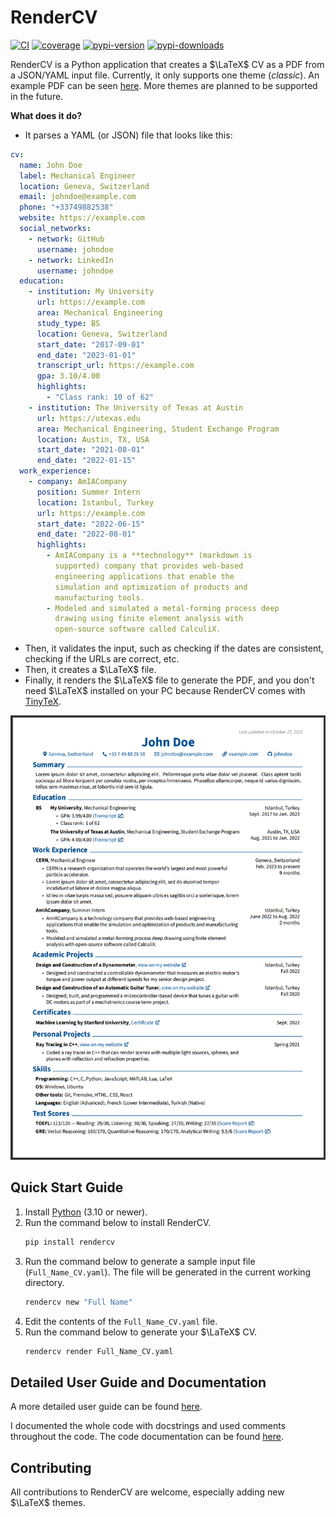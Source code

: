 # RenderCV
[![CI](https://github.com/sinaatalay/rendercv/actions/workflows/ci.yaml/badge.svg?branch=main)](https://github.com/sinaatalay/rendercv/actions/workflows/ci.yaml)
[![coverage](https://coverage-badge.samuelcolvin.workers.dev/sinaatalay/rendercv.svg)](https://coverage-badge.samuelcolvin.workers.dev/redirect/sinaatalay/rendercv)
[![pypi-version](https://img.shields.io/pypi/v/rendercv?label=PyPI%20version&color=rgb(0%2C79%2C144))](https://pypi.python.org/pypi/rendercv)
[![pypi-downloads](https://img.shields.io/pepy/dt/rendercv?label=PyPI%20downloads&color=rgb(0%2C%2079%2C%20144))](https://pypi.python.org/pypi/rendercv)


RenderCV is a Python application that creates a $\LaTeX$ CV as a PDF from a JSON/YAML input file. Currently, it only supports one theme (*classic*). An example PDF can be seen [here](https://github.com/sinaatalay/rendercv/blob/main/John_Doe_CV.pdf?raw=true). More themes are planned to be supported in the future.

**What does it do?**

- It parses a YAML (or JSON) file that looks like this:
```yaml
cv:
  name: John Doe
  label: Mechanical Engineer
  location: Geneva, Switzerland
  email: johndoe@example.com
  phone: "+33749882538"
  website: https://example.com
  social_networks:
    - network: GitHub
      username: johndoe
    - network: LinkedIn
      username: johndoe
  education:
    - institution: My University
      url: https://example.com
      area: Mechanical Engineering
      study_type: BS
      location: Geneva, Switzerland
      start_date: "2017-09-01"
      end_date: "2023-01-01"
      transcript_url: https://example.com
      gpa: 3.10/4.00
      highlights:
        - "Class rank: 10 of 62"
    - institution: The University of Texas at Austin
      url: https://utexas.edu
      area: Mechanical Engineering, Student Exchange Program
      location: Austin, TX, USA
      start_date: "2021-08-01"
      end_date: "2022-01-15"
  work_experience:
    - company: AmIACompany
      position: Summer Intern
      location: Istanbul, Turkey
      url: https://example.com
      start_date: "2022-06-15"
      end_date: "2022-08-01"
      highlights:
        - AmIACompany is a **technology** (markdown is
          supported) company that provides web-based
          engineering applications that enable the
          simulation and optimization of products and
          manufacturing tools.
        - Modeled and simulated a metal-forming process deep
          drawing using finite element analysis with
          open-source software called CalculiX.
```
- Then, it validates the input, such as checking if the dates are consistent, checking if the URLs are correct, etc.
- Then, it creates a $\LaTeX$ file.
- Finally, it renders the $\LaTeX$ file to generate the PDF, and you don't need $\LaTeX$ installed on your PC because RenderCV comes with [TinyTeX](https://yihui.org/tinytex/).

![RenderCV example](docs/images/example.png)

## Quick Start Guide

1.  Install [Python](https://www.python.org/downloads/) (3.10 or newer).
2.  Run the command below to install RenderCV.
    ```bash
    pip install rendercv
    ```
3.  Run the command below to generate a sample input file (`Full_Name_CV.yaml`). The file will be generated in the current working directory.
    ```bash
    rendercv new "Full Name"
    ```
4.  Edit the contents of the `Full_Name_CV.yaml` file.
5.  Run the command below to generate your $\LaTeX$ CV.
    ```bash
    rendercv render Full_Name_CV.yaml
    ```

## Detailed User Guide and Documentation

A more detailed user guide can be found [here](https://sinaatalay.github.io/rendercv/user_guide).

I documented the whole code with docstrings and used comments throughout the code. The code documentation can be found [here](https://sinaatalay.github.io/rendercv/documentation/).

## Contributing

All contributions to RenderCV are welcome, especially adding new $\LaTeX$ themes.
